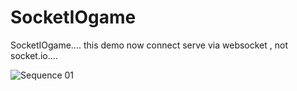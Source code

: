 # SocketIOgame
SocketIOgame....
this demo now connect serve via websocket , not socket.io....




![Sequence 01](https://github.com/user-attachments/assets/3d3e8e49-cf93-4c31-8c55-682e277b4ee0)
